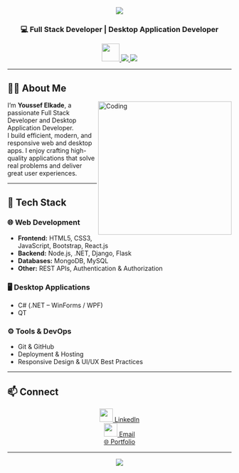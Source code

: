 <!-- Banner -->
<p align="center">
  <img src="https://capsule-render.vercel.app/api?type=waving&color=0:0f2027,100:2c5364&height=200&section=header&text=Youssef%20Elkade&fontSize=40&fontColor=ffffff&animation=fadeIn&fontAlignY=35" />
</p>

<h3 align="center">💻 Full Stack Developer | Desktop Application Developer</h3>

<p align="center">
  <a href="https://www.linkedin.com/in/youssef-mostafa-elkade">
    <img src="https://cdn.jsdelivr.net/gh/devicons/devicon/icons/linkedin/linkedin-original.svg" width="40" height="40"/>
  </a>
  <a href="mailto:youssefmostafaelkade@gmail.com">
    <img src="https://img.shields.io/badge/Email-D14836?style=flat&logo=gmail&logoColor=white"/>
  </a>
  <a href="https://joe-elkade.github.io/My-Portfolio/">
    <img src="https://img.shields.io/badge/Portfolio-000000?style=flat&logo=vercel&logoColor=white"/>
  </a>
</p>

---

## 👨‍💻 About Me  
<img align="right" alt="Coding" width="300" src="https://media.giphy.com/media/qgQUggAC3Pfv687qPC/giphy.gif" />  

I’m **Youssef Elkade**, a passionate Full Stack Developer and Desktop Application Developer.  
I build efficient, modern, and responsive web and desktop apps. I enjoy crafting high-quality applications that solve real problems and deliver great user experiences.  

---

## 🚀 Tech Stack  

### 🌐 Web Development  
- **Frontend:** HTML5, CSS3, JavaScript, Bootstrap, React.js  
- **Backend:** Node.js, .NET, Django, Flask  
- **Databases:** MongoDB, MySQL  
- **Other:** REST APIs, Authentication & Authorization  

### 🖥️ Desktop Applications  
- C# (.NET – WinForms / WPF)  
- QT  

### ⚙️ Tools & DevOps  
- Git & GitHub  
- Deployment & Hosting  
- Responsive Design & UI/UX Best Practices  

---

## 📫 Connect  
<p align="center">
  <a href="https://www.linkedin.com/in/youssef-mostafa-elkade">
    <img src="https://cdn.jsdelivr.net/gh/devicons/devicon/icons/linkedin/linkedin-original.svg" width="30" height="30"/> LinkedIn
  </a>  
  <br/>
  <a href="mailto:youssefmostafaelkade@gmail.com">
    <img src="https://img.icons8.com/color/48/000000/gmail-new.png" width="30" height="30"/> Email
  </a>
  <br/>
  <a href="https://joe-elkade.github.io/My-Portfolio/">
    🌐 Portfolio
  </a>
</p>

---

<p align="center">
  <img src="https://capsule-render.vercel.app/api?type=waving&color=0:0f2027,100:2c5364&height=120&section=footer"/>
</p>
